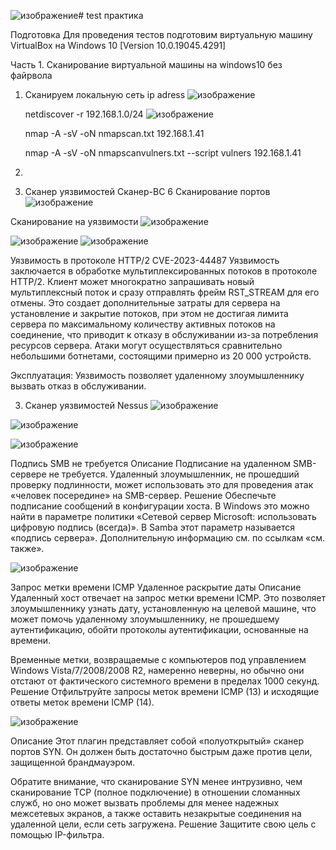 ![изображение](https://github.com/user-attachments/assets/f67c3e6c-deba-44a3-a501-a0eeb1c72baa)# test
практика

Подготовка
   Для проведения тестов подготовим виртуальную машину VirtualBox на Windows 10 [Version 10.0.19045.4291]

Часть 1. Сканирование виртуальной машины на windows10 без файрвола

1. Сканируем локальную сеть
   ip adress
   ![изображение](https://github.com/user-attachments/assets/b4efcfd6-c678-4af1-aa1b-3e4ee576b78e)

   netdiscover -r 192.168.1.0/24
   ![изображение](https://github.com/user-attachments/assets/2e5e2e9d-d0e8-4e04-8334-2e3382266336)

   nmap -A -sV -oN nmapscan.txt 192.168.1.41
   
   nmap -A -sV -oN nmapscanvulners.txt --script vulners 192.168.1.41
3. 

4. Сканер уязвимостей Сканер-ВС 6
   Сканирование портов
  ![изображение](https://github.com/user-attachments/assets/71c2beb0-9cf2-4431-88f5-f473d209cf0c)

  Сканирование на уязвимости
  ![изображение](https://github.com/user-attachments/assets/5f132123-38f9-40bb-8647-a865bb7fb13c)

  ![изображение](https://github.com/user-attachments/assets/ea2488b0-5d99-4074-ac01-aa29355b1cca)
  ![изображение](https://github.com/user-attachments/assets/385ffec2-aee3-4acd-b3be-cdf80c07835d)

Уязвимость в протоколе HTTP/2
CVE-2023-44487
Уязвимость заключается в обработке мультиплексированных потоков в протоколе HTTP/2. Клиент может многократно запрашивать новый мультиплексный поток и сразу отправлять фрейм RST_STREAM для его отмены. Это создает дополнительные затраты для сервера на установление и закрытие потоков, при этом не достигая лимита сервера по максимальному количеству активных потоков на соединение, что приводит к отказу в обслуживании из-за потребления ресурсов сервера. Атаки могут осуществляться сравнительно небольшими ботнетами, состоящими примерно из 20 000 устройств.

Эксплуатация:
Уязвимость позволяет удаленному злоумышленнику вызвать отказ в обслуживании.

3. Сканер уязвимостей Nessus
![изображение](https://github.com/user-attachments/assets/6c7f28a7-65cc-425a-8c95-f40f39cff102)

![изображение](https://github.com/user-attachments/assets/58e6ae1d-7c76-43cd-af74-389d3fe38cf7)


![изображение](https://github.com/user-attachments/assets/f99e7d8f-e52a-4578-855c-a10ae3737a2a)

Подпись SMB не требуется
Описание
Подписание на удаленном SMB-сервере не требуется. Удаленный злоумышленник, не прошедший проверку подлинности, может использовать это для проведения атак «человек посередине» на SMB-сервер.
Решение
Обеспечьте подписание сообщений в конфигурации хоста. В Windows это можно найти в параметре политики «Сетевой сервер Microsoft: использовать цифровую подпись (всегда)». В Samba этот параметр называется «подпись сервера». Дополнительную информацию см. по ссылкам «см. также».



![изображение](https://github.com/user-attachments/assets/9e5d3d45-e264-4762-9cf8-4827c0ffcc70)

Запрос метки времени ICMP Удаленное раскрытие даты
Описание
Удаленный хост отвечает на запрос метки времени ICMP. Это позволяет злоумышленнику узнать дату, установленную на целевой машине, что может помочь удаленному злоумышленнику, не прошедшему аутентификацию, обойти протоколы аутентификации, основанные на времени.

Временные метки, возвращаемые с компьютеров под управлением Windows Vista/7/2008/2008 R2, намеренно неверны, но обычно они отстают от фактического системного времени в пределах 1000 секунд.
Решение
Отфильтруйте запросы меток времени ICMP (13) и исходящие ответы меток времени ICMP (14).


![изображение](https://github.com/user-attachments/assets/eed43b7a-e564-4680-b687-3eecb8e2a135)

Описание
Этот плагин представляет собой «полуоткрытый» сканер портов SYN. Он должен быть достаточно быстрым даже против цели, защищенной брандмауэром.

Обратите внимание, что сканирование SYN менее интрузивно, чем сканирование TCP (полное подключение) в отношении сломанных служб, но оно может вызвать проблемы для менее надежных межсетевых экранов, а также оставить незакрытые соединения на удаленной цели, если сеть загружена.
Решение
Защитите свою цель с помощью IP-фильтра.

